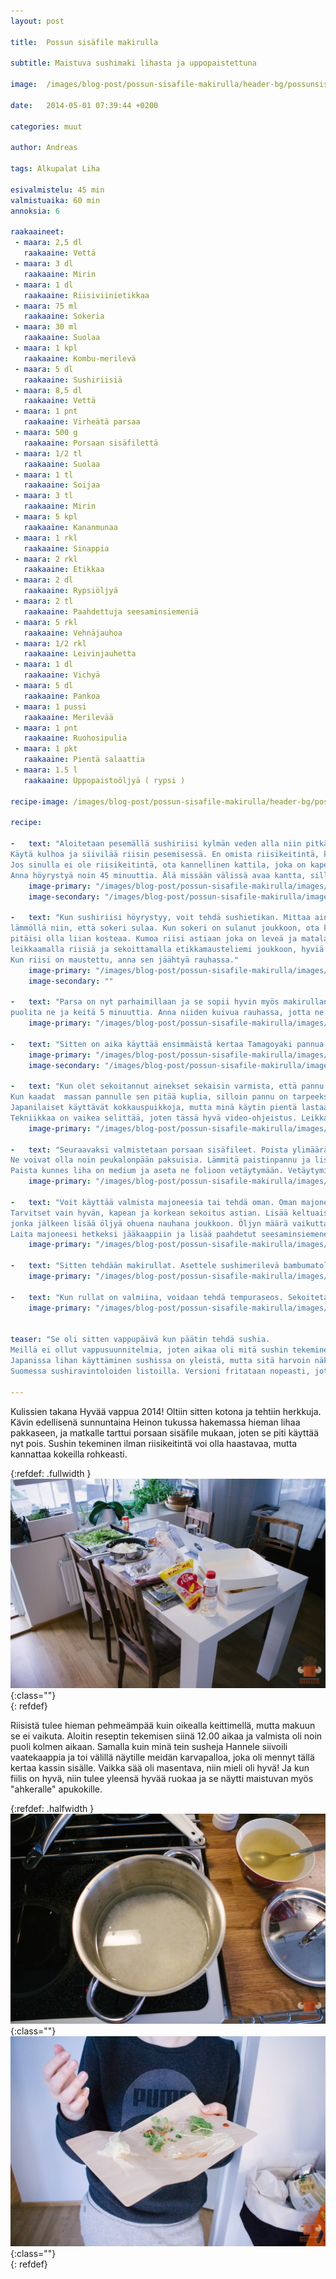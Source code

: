 ```yaml
---
layout: post

title:	Possun sisäfile makirulla

subtitle: Maistuva sushimaki lihasta ja uppopaistettuna

image:	/images/blog-post/possun-sisafile-makirulla/header-bg/possunsisafile_makirulla-37.jpg

date:	2014-05-01 07:39:44 +0200

categories: muut

author: Andreas

tags: Alkupalat Liha

esivalmistelu: 45 min
valmistuaika: 60 min
annoksia: 6

raakaaineet:
 - maara: 2,5 dl	
   raakaaine: Vettä
 - maara: 3 dl	
   raakaaine: Mirin
 - maara: 1 dl	
   raakaaine: Riisiviinietikkaa
 - maara: 75 ml	
   raakaaine: Sokeria
 - maara: 30 ml	
   raakaaine: Suolaa
 - maara: 1 kpl	
   raakaaine: Kombu-merilevä
 - maara: 5 dl	
   raakaaine: Sushiriisiä
 - maara: 8,5 dl	
   raakaaine: Vettä
 - maara: 1 pnt	
   raakaaine: Virheätä parsaa
 - maara: 500 g	
   raakaaine: Porsaan sisäfilettä
 - maara: 1/2 tl	
   raakaaine: Suolaa
 - maara: 1 tl	
   raakaaine: Soijaa
 - maara: 3 tl	
   raakaaine: Mirin
 - maara: 5 kpl	
   raakaaine: Kananmunaa
 - maara: 1 rkl	
   raakaaine: Sinappia
 - maara: 2 rkl	
   raakaaine: Etikkaa
 - maara: 2 dl	
   raakaaine: Rypsiöljyä
 - maara: 2 tl	
   raakaaine: Paahdettuja seesaminsiemeniä
 - maara: 5 rkl	
   raakaaine: Vehnäjauhoa
 - maara: 1/2 rkl	
   raakaaine: Leivinjauhetta
 - maara: 1 dl	
   raakaaine: Vichyä
 - maara: 5 dl	
   raakaaine: Pankoa
 - maara: 1 pussi	
   raakaaine: Merilevää
 - maara: 1 pnt	
   raakaaine: Ruohosipulia
 - maara: 1 pkt	
   raakaaine: Pientä salaattia
 - maara: 1.5 l	
   raakaaine: Uppopaistoöljyä ( rypsi )
   
recipe-image: /images/blog-post/possun-sisafile-makirulla/header-bg/possunsisafile_makirulla-34.jpg   

recipe:

-   text: "Aloitetaan pesemällä sushiriisi kylmän veden alla niin pitkään, että vesi on  kirkasta. 
Käytä kulhoa ja siivilää riisin pesemisessä. En omista riisikeitintä, koska sille ei ole tilaa. Kaapit ovat jo täynnä kaikkia muita vempaimia. 
Jos sinulla ei ole riisikeitintä, ota kannellinen kattila, joka on kapea ja korkea. Lisää vesi ja riisi kattilaan. Heti kun vesi kiehuu, laita levy kiinni ja aseta kansi päälle. 
Anna höyrystyä noin 45 minuuttia. Älä missään välissä avaa kantta, sillä muuten riisi ei kypsy. Tämä tekniikka on käytännössä sama mitä riisikeittimellä saadaa aikaan."
    image-primary: "/images/blog-post/possun-sisafile-makirulla/images/possunsisafile_makirulla-2-1024x682.jpg"
    image-secondary: "/images/blog-post/possun-sisafile-makirulla/images/possunsisafile_makirulla-1-1024x682.jpg"

-   text: "Kun sushiriisi höyrystyy, voit tehdä sushietikan. Mittaa ainekset, vesi, etikka, mirin, sokeri ja kombu-merilevä kattilaan ja keitä miedolla 
lämmöllä niin, että sokeri sulaa. Kun sokeri on sulanut joukkoon, ota kattila pois liedeltä ja jäähdytä. Kun sushiriisi on valmista, sen ei 
pitäisi olla liian kosteaa. Kumoa riisi astiaan joka on leveä ja matala. Jos omistat oikean hangirin, käytä sitä.  Sekoittaminen tapahtuu 
leikkaamalla riisiä ja sekoittamalla etikkamausteliemi joukkoon, hyviä videoita on netissä runsaasti. 
Kun riisi on maustettu, anna sen jäähtyä rauhassa."
    image-primary: "/images/blog-post/possun-sisafile-makirulla/images/possunsisafile_makirulla-3-1024x682.jpg"
    image-secondary: ""
    
-   text: "Parsa on nyt parhaimillaan ja se sopii hyvin myös makirullan täytteeksi possun kanssa. Kuori parsat,
puolita ne ja keitä 5 minuuttia. Anna niiden kuivua rauhassa, jotta ne eivät vetistä sushiriisiä ja leikkaa sitten puoliksi kahtia."
    image-primary: "/images/blog-post/possun-sisafile-makirulla/images/possunsisafile_makirulla-4-1024x682.jpg"   
    
-   text: "Sitten on aika käyttää ensimmäistä kertaa Tamagoyaki pannua eli japanilaista paistinpannua, joka on muotoiltu suorakulmioksi. Sillä tehdään saman nimistä Tamagoyaki-munakasta, joka on japanilainen omeletti. Pannu helpottaa tekemistä, mutta voit tehdä sen myös ilman. Tamagoyaki massaan tulee kananmuna, suola, etikka, mirin, soijaa ja rypsiöljyä paistamiseen. Sekoita kaikki ainekset lukuun ottamatta öljyä. Minulla oli soijaa, joka on valmistettu sienistä ja se on hieman paksumpaa kuin tavallinen minkä vuoksi Tamagoyakistani tuli hieman tummempaa. Teen vielä paistamisesta erillisen tekniikkavideon, joten odotahan sitä."
    image-primary: "/images/blog-post/possun-sisafile-makirulla/images/possunsisafile_makirulla-12-1024x682.jpg" 
    image-secondary: "/images/blog-post/possun-sisafile-makirulla/images/possunsisafile_makirulla-13-1024x682.jpg" 

-   text: "Kun olet sekoitannut ainekset sekaisin varmista, että pannu on kuuma ja lisää öljy pannulle. Massaa lisätään noin 1/2 dl per kerros. 
Kun kaadat  massan pannulle sen pitää kuplia, silloin pannu on tarpeeksi lämmin. Tekniikka menee niin, että käärit massaa kuin kääretorttua. 
Japanilaiset käyttävät kokkauspuikkoja, mutta minä käytin pientä lastaa apuna kanamunamassan kääntämisessä. 
Tekniikkaa on vaikea selittää, joten tässä hyvä video-ohjeistus. Leikkaa valmis ja jäähtynyt Tamagoyaki suikaleeksi."
    image-primary: "/images/blog-post/possun-sisafile-makirulla/images/possunsisafile_makirulla-14-1024x682.jpg"    
    
-   text: "Seuraavaksi valmistetaan porsaan sisäfileet. Poista ylimääräiset kalvot fileestä, ja leikkaa siitä koko fileen pituudelta suikaleita. 
Ne voivat olla noin peukalonpään paksuisia. Lämmitä paistinpannu ja lisää hieman rypsiöljyä ja voita. Paista fileet ja lisää suola sekä pippuri. 
Paista kunnes liha on medium ja aseta ne folioon vetäytymään. Vetäytymisen jälkeen leikkaa fileet kahteen osaan."
    image-primary: "/images/blog-post/possun-sisafile-makirulla/images/possunsisafile_makirulla-19-1024x682.jpg"  
    
-   text: "Voit käyttää valmista majoneesia tai tehdä oman. Oman majoneesi tulee nopeasti sauvosekoittimella. 
Tarvitset vain hyvän, kapean ja korkean sekoitus astian. Lisää keltuaiset, sinappi ja etikka sekoitusastiaan ja sekoita sekaisin, 
jonka jälkeen lisää öljyä ohuena nauhana joukkoon. Öljyn määrä vaikuttaa kuinka paksua majoneesista tulee. Minulla meni noin 2 dl öljyä. 
Laita majoneesi hetkeksi jääkaappiin ja lisää paahdetut seesaminsiemenet kahvimyllyyn tai mortteliin ja jauha kunnes se on hienoa. Sekoita puru majoneesin sekaan ja lisää suolaa."
    image-primary: "/images/blog-post/possun-sisafile-makirulla/images/possunsisafile_makirulla-5-1024x682.jpg"      
    
-   text: "Sitten tehdään makirullat. Asettele sushimerilevä bambumatolle ryppypuoli ylöspäin. Kastele hieman käsiä ja aloita lisäämään riisä merilevän päälle niin että jätät kaikille reunoille noin 1 cm marginaalit ja riisiä tulee noin puolet levän pituudesta. Katso täytteiden kasaamis video http://instagram.com/p/nc5SLeGJQh/. Pidä kaikki raaka-aineet järjestyksessä sillä näitä joutuu jonkun aikaa rullaamaan. Kun olet saanut rullattua makit, leikkaa ne puoliksi ja lämmitä uppopaisto öljy."
    image-primary: "/images/blog-post/possun-sisafile-makirulla/images/possunsisafile_makirulla-32-1024x682.jpg"    
    
-   text: "Kun rullat on valmiina, voidaan tehdä tempuraseos. Sekoitetaan vehjänauhot, leivinjauho, kananmuna ja vichy sekaisin. Sekoita massa tasaiseksi ja anna heiman levähtää. Lisää jauhot ja pankot dippaus astiaan. Ota puolikas rulla ja dippaa se vehnäjauhoon sen jälkeen tempuraseokseen ja viimeiseksi pankojauhoihin. Tiputa rulla varostasti uppopaistoöljyyn ja paista kunnes pinta on kullanruskea. Tarkoitus ei ole kuin kypsentää tempurataikina. Itse tein vain muutaman paistorullan. Jos haluat tehdä kaikista rullista paistettuja, tee kolminkertainen määrä tempuraseosta."
    image-primary: "/images/blog-post/possun-sisafile-makirulla/images/possunsisafile_makirulla-38-1024x682.jpg"   
              

teaser: "Se oli sitten vappupäivä kun päätin tehdä sushia. 
Meillä ei ollut vappusuunnitelmia, joten aikaa oli mitä sushin tekeminen vaatii. 
Japanissa lihan käyttäminen sushissa on yleistä, mutta sitä harvoin näkee 
Suomessa sushiravintoloiden listoilla. Versioni fritataan nopeasti, jotta rullaan saadaan mukavaa rapeutta."  

---
```

<section>
<p>
Kulissien takana
Hyvää vappua 2014! Oltiin sitten kotona ja tehtiin herkkuja. Kävin edellisenä sunnuntaina 
Heinon tukussa hakemassa hieman lihaa pakkaseen, ja matkalle tarttui porsaan sisäfile mukaan, 
joten se piti käyttää nyt pois. Sushin tekeminen ilman riisikeitintä voi olla haastavaa, mutta kannattaa kokeilla rohkeasti.
</p>
</section>

{:refdef: .fullwidth }
![image-title-here](/images/blog-post/possun-sisafile-makirulla/header-bg/possunsisafile_makirulla-17.jpg){:class=""}	
{: refdef}


<section>
<p>
Riisistä tulee hieman pehmeämpää kuin oikealla keittimellä, mutta makuun se ei vaikuta. Aloitin reseptin tekemisen siinä 12.00 aikaa ja valmista oli noin puoli kolmen aikaan. Samalla kuin minä tein susheja Hannele siivoili vaatekaappia ja toi välillä näytille meidän karvapalloa, joka oli mennyt tällä kertaa kassin sisälle. Vaikka sää oli masentava, niin mieli oli hyvä! Ja kun fiilis on hyvä, niin tulee yleensä hyvää ruokaa ja se näytti maistuvan myös "ahkeralle" apukokille.
</p>
</section>

{:refdef: .halfwidth }
![image-title-here](/images/blog-post/possun-sisafile-makirulla/header-bg/possunsisafile_makirulla-2.jpg){:class=""}	
![image-title-here](/images/blog-post/possun-sisafile-makirulla/header-bg/possunsisafile_makirulla-43.jpg){:class=""}	
{: refdef}